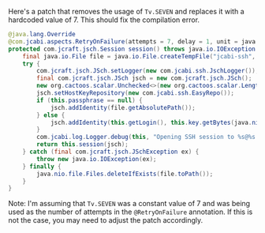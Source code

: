 Here's a patch that removes the usage of `Tv.SEVEN` and replaces it with a hardcoded value of 7. This should fix the compilation error.

```java
@java.lang.Override
@com.jcabi.aspects.RetryOnFailure(attempts = 7, delay = 1, unit = java.util.concurrent.TimeUnit.MINUTES, verbose = false, types = java.io.IOException.class)
protected com.jcraft.jsch.Session session() throws java.io.IOException {
    final java.io.File file = java.io.File.createTempFile("jcabi-ssh", ".key");
    try {
        com.jcraft.jsch.JSch.setLogger(new com.jcabi.ssh.JschLogger());
        final com.jcraft.jsch.JSch jsch = new com.jcraft.jsch.JSch();
        new org.cactoos.scalar.Unchecked<>(new org.cactoos.scalar.LengthOf(new org.cactoos.io.TeeInput(this.key.replaceAll("\r", "").replaceAll("\n\\s+|\n{2,}", "\n").trim(), file))).value();
        jsch.setHostKeyRepository(new com.jcabi.ssh.EasyRepo());
        if (this.passphrase == null) {
            jsch.addIdentity(file.getAbsolutePath());
        } else {
            jsch.addIdentity(this.getLogin(), this.key.getBytes(java.nio.charset.StandardCharsets.UTF_8), null, this.passphrase.getBytes(java.nio.charset.StandardCharsets.UTF_8));
        }
        com.jcabi.log.Logger.debug(this, "Opening SSH session to %s@%s:%s (%d bytes in RSA key)...", this.getLogin(), this.getAddr(), this.getPort(), file.length());
        return this.session(jsch);
    } catch (final com.jcraft.jsch.JSchException ex) {
        throw new java.io.IOException(ex);
    } finally {
        java.nio.file.Files.deleteIfExists(file.toPath());
    }
}
```

Note: I'm assuming that `Tv.SEVEN` was a constant value of 7 and was being used as the number of attempts in the `@RetryOnFailure` annotation. If this is not the case, you may need to adjust the patch accordingly.